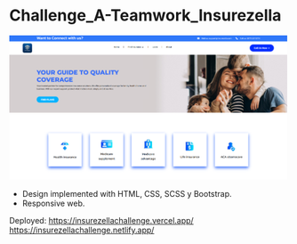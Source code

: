 # Challenge_A-Teamwork_Insurezella

<img src="/assets/captura1.png" width="500">

- Design implemented with HTML, CSS, SCSS y Bootstrap.
- Responsive web.

Deployed:
https://insurezellachallenge.vercel.app/
https://insurezellachallenge.netlify.app/